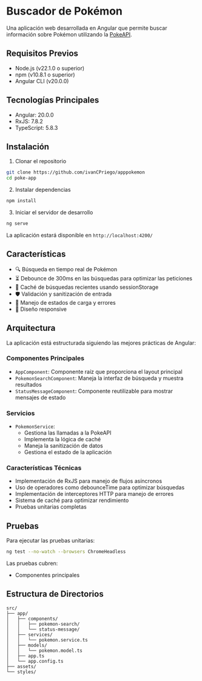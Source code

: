 # Buscador de Pokémon

Una aplicación web desarrollada en Angular que permite buscar información sobre Pokémon utilizando la [PokeAPI](https://pokeapi.co/).

## Requisitos Previos

- Node.js (v22.1.0 o superior)
- npm (v10.8.1 o superior)
- Angular CLI (v20.0.0)

## Tecnologías Principales

- Angular: 20.0.0
- RxJS: 7.8.2
- TypeScript: 5.8.3

## Instalación

1. Clonar el repositorio
```bash
git clone https://github.com/ivanCPriego/apppokemon
cd poke-app
```

2. Instalar dependencias
```bash
npm install
```

3. Iniciar el servidor de desarrollo
```bash
ng serve
```

La aplicación estará disponible en `http://localhost:4200/`

## Características

- 🔍 Búsqueda en tiempo real de Pokémon
- ⏳ Debounce de 300ms en las búsquedas para optimizar las peticiones
- 💾 Caché de búsquedas recientes usando sessionStorage
- 🛡️ Validación y sanitización de entrada
- 🚦 Manejo de estados de carga y errores
- 📱 Diseño responsive

## Arquitectura

La aplicación está estructurada siguiendo las mejores prácticas de Angular:

### Componentes Principales

- `AppComponent`: Componente raíz que proporciona el layout principal
- `PokemonSearchComponent`: Maneja la interfaz de búsqueda y muestra resultados
- `StatusMessageComponent`: Componente reutilizable para mostrar mensajes de estado

### Servicios

- `PokemonService`: 
  - Gestiona las llamadas a la PokeAPI
  - Implementa la lógica de caché
  - Maneja la sanitización de datos
  - Gestiona el estado de la aplicación

### Características Técnicas

- Implementación de RxJS para manejo de flujos asíncronos
- Uso de operadores como debounceTime para optimizar búsquedas
- Implementación de interceptores HTTP para manejo de errores
- Sistema de caché para optimizar rendimiento
- Pruebas unitarias completas

## Pruebas

Para ejecutar las pruebas unitarias:

```bash
ng test --no-watch --browsers ChromeHeadless
```

Las pruebas cubren:
- Componentes principales

## Estructura de Directorios

```
src/
├── app/
│   ├── components/
│   │   ├── pokemon-search/
│   │   └── status-message/
│   ├── services/
│   │   └── pokemon.service.ts
│   ├── models/
│   │   └── pokemon.model.ts
│   ├── app.ts
│   └── app.config.ts
├── assets/
└── styles/
```
